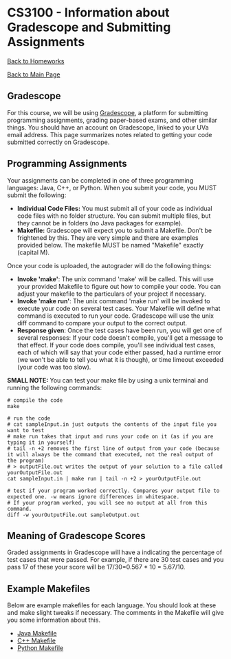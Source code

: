CS3100 - Information about Gradescope and Submitting Assignments
===============================

[Back to Homeworks](./index.html)

[Back to Main Page](../index.html)

<a name="introduction"></a>Gradescope
---------------------------------------

For this course, we will be using [Gradescope](https://gradescope.com), a platform for submitting programming assignments, grading paper-based exams, and other similar things. You should have an account on Gradescope, linked to your UVa email address. This page summarizes notes related to getting your code submitted correctly on Gradescope.

<a name="introduction"></a>Programming Assignments
---------------------------------------

Your assignments can be completed in one of three programming languages: Java, C++, or Python. When you submit your code, you MUST submit the following:

- **Individual Code Files:** You must submit all of your code as individual code files with no folder structure. You can submit multiple files, but they cannot be in folders (no Java packages for example).
- **Makefile:** Gradescope will expect you to submit a Makefile. Don't be frightened by this. They are very simple and there are examples provided below. The makefile MUST be named "Makefile" exactly (capital M). 

Once your code is uploaded, the autograder will do the following things:

- **Invoke 'make'**: The unix command 'make' will be called. This will use your provided Makefile to figure out how to compile your code. You can adjust your makefile to the particulars of your project if necessary.
- **Invoke 'make run'**: The unix command 'make run' will be invoked to execute your code on several test cases. Your Makefile will define what command is executed to run your code. Gradescope will use the unix diff command to compare your output to the correct output.
- **Response given**: Once the test cases have been run, you will get one of several responses: If your code doesn't compile, you'll get a message to that effect. If your code does compile, you'll see individual test cases, each of which will say that your code either passed, had a runtime error (we won't be able to tell you what it is though), or time limeout exceeded (your code was too slow). 

**SMALL NOTE:** You can test your make file by using a unix terminal and running the following commands:

```
# compile the code
make

# run the code
# cat sampleInput.in just outputs the contents of the input file you want to test
# make run takes that input and runs your code on it (as if you are typing it in yourself)
# tail -n +2 removes the first line of output from your code (because it will always be the command that executed, not the real output of the program)
# > outputFile.out writes the output of your solution to a file called yourOutputFile.out
cat sampleInput.in | make run | tail -n +2 > yourOutputFile.out

# test if your program worked correctly. Compares your output file to expected one. -w means ignore differences in whitespace.
# If your program worked, you will see no output at all from this command.
diff -w yourOutputFile.out sampleOutput.out
```

<a name="grademeaning"></a>Meaning of Gradescope Scores
---------------------------------------

Graded assignments in Gradescope will have a indicating the percentage of test cases that were passed. For example, if there are 30 test cases and you pass 17 of these your score will be 17/30=0.567 * 10 = 5.67/10.



<a name="introduction"></a>Example Makefiles
---------------------------------------

Below are example makefiles for each language. You should look at these and make slight tweaks if necessary. The comments in the Makefile will give you some information about this.

- [Java Makefile](./makefiles/java/Makefile)
- [C++ Makefile](./makefiles/cpp/Makefile)
- [Python Makefile](./makefiles/python/Makefile)
